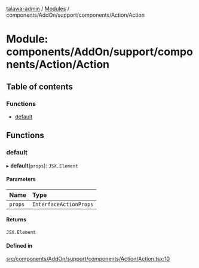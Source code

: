 [talawa-admin](../README.md) / [Modules](../modules.md) / components/AddOn/support/components/Action/Action

# Module: components/AddOn/support/components/Action/Action

## Table of contents

### Functions

- [default](components_AddOn_support_components_Action_Action.md#default)

## Functions

### default

▸ **default**(`props`): `JSX.Element`

#### Parameters

| Name | Type |
| :------ | :------ |
| `props` | `InterfaceActionProps` |

#### Returns

`JSX.Element`

#### Defined in

[src/components/AddOn/support/components/Action/Action.tsx:10](https://github.com/PalisadoesFoundation/talawa-admin/blob/66ecb91/src/components/AddOn/support/components/Action/Action.tsx#L10)
